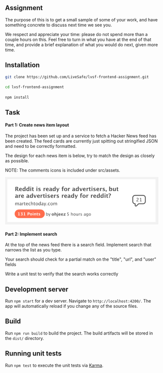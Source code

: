 ## Assignment

The purpose of this is to get a small sample of some of your work, and have something
concrete to discuss next time we see you.

We respect and appreciate your time: please do not spend more than a couple hours on
this. Feel free to turn in what you have at the end of that time, and provide a brief explanation of
what you would do next, given more time.

## Installation

```BASH
git clone https://github.com/LiveSafe/lvsf-frontend-assignment.git

cd lvsf-frontend-assignment

npm install
```

## Task

#### Part 1: Create news item layout

The project has been set up and a service to fetch a Hacker News feed has been created. The feed cards are currently just spitting out stringified JSON and need to be correctly formatted.

The design for each news item is below, try to match the design as closely as possible.

NOTE: The comments icons is included under src/assets.

<img src="card-mock.png">

#### Part 2: Implement search

At the top of the news feed there is a search field. Implement search that narrows the list as you
type.

Your search should check for a partial match on the "title", "url", and "user" fields

Write a unit test to verify that the search works correctly

## Development server

Run `npm start` for a dev server. Navigate to `http://localhost:4200/`. The app will automatically
reload if you change any of the source files.

## Build

Run `npm run build` to build the project. The build artifacts will be stored in the `dist/`
directory.

## Running unit tests

Run `npm test` to execute the unit tests via [Karma](https://karma-runner.github.io).
